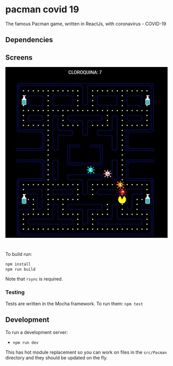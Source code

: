 # pacman covid 19

The famous Pacman game, written in ReactJs, with coronavirus - COVID-19

## Dependencies

## Screens
[![](https://raw.githubusercontent.com/astraube/pacman-covid-19/master/static/screen1.jpg)](https://raw.githubusercontent.com/astraube/pacman-covid-19/master/static/screen1.jpg)
#

To build run:
```
npm install
npm run build
```

Note that `rsync` is required.

### Testing

Tests are written in the Mocha framework. To run them:
`npm test`

## Development

To run a development server:

- `npm run dev`

This has hot module replacement so you can work on files in the `src/Pacman` directory and they should be updated on the fly.

